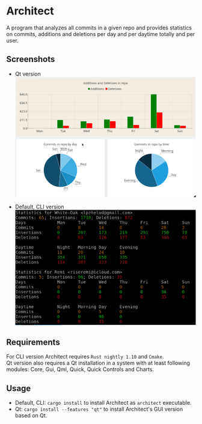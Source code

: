 # Architect

A program that analyzes all commits in a given repo and provides statistics on commits, additions and deletions
per day and per daytime totally and per user.

## Screenshots

* Qt version
![Qt](resources/qt.png)

* Default, CLI version
![CLI](resources/cli.png)

## Requirements

For CLI version Architect requires `Rust nightly 1.10` and `Cmake`.  
Qt version also requires a Qt installation in a system with at least following modules: Core, Gui, Qml, Quick, Quick Controls and Charts.

## Usage

* Default, CLI: `cargo install` to install Architect as `architect` executable.
* Qt: `cargo install --features "qt"` to install Architect's GUI version based on Qt.
